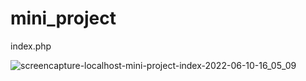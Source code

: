 # mini_project
index.php

![screencapture-localhost-mini-project-index-2022-06-10-16_05_09](https://user-images.githubusercontent.com/79381313/173056619-afeff5f0-2b81-41c9-b1f2-1dd331d98166.png)

